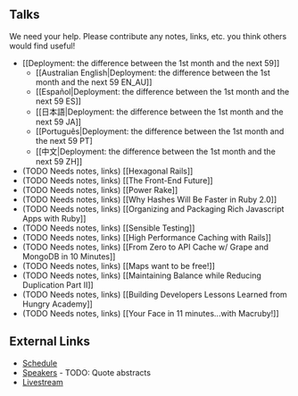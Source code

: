 ## Talks

We need your help.  Please contribute any notes, links, etc. you think others would find useful!

* [[Deployment: the difference between the 1st month and the next 59]]
    * [[Australian English|Deployment: the difference between the 1st month and the next 59 EN_AU]]
    * [[Español|Deployment: the difference between the 1st month and the next 59 ES]]
    * [[日本語|Deployment: the difference between the 1st month and the next 59 JA]]
    * [[Português|Deployment: the difference between the 1st month and the next 59 PT]
    * [[中文|Deployment: the difference between the 1st month and the next 59 ZH]]
* (TODO Needs notes, links) [[Hexagonal Rails]]
* (TODO Needs notes, links) [[The Front-End Future]]
* (TODO Needs notes, links) [[Power Rake]]
* (TODO Needs notes, links) [[Why Hashes Will Be Faster in Ruby 2.0]]
* (TODO Needs notes, links) [[Organizing and Packaging Rich Javascript Apps with Ruby]]
* (TODO Needs notes, links) [[Sensible Testing]]
* (TODO Needs notes, links) [[High Performance Caching with Rails]]
* (TODO Needs notes, links) [[From Zero to API Cache w/ Grape and MongoDB in 10 Minutes]]
* (TODO Needs notes, links) [[Maps want to be free!]]
* (TODO Needs notes, links) [[Maintaining Balance while Reducing Duplication Part II]]
* (TODO Needs notes, links) [[Building Developers Lessons Learned from Hungry Academy]]
* (TODO Needs notes, links) [[Your Face in 11 minutes...with Macruby!]]

## External Links

* [Schedule](http://goruco.com/schedule/)
* [Speakers](http://goruco.com/speakers/) - TODO: Quote abstracts
* [Livestream](http://goruco.com/live/)